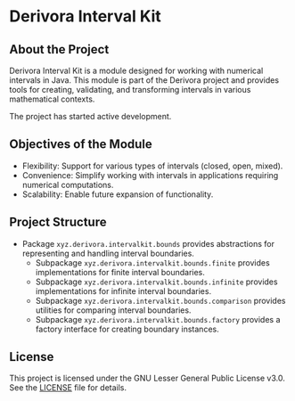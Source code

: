 # Derivora Interval Kit

## About the Project

Derivora Interval Kit is a module designed for working with numerical intervals in Java. This module is part of the Derivora project and provides tools for creating, validating, and transforming intervals in various mathematical contexts.

The project has started active development.

## Objectives of the Module

* Flexibility: Support for various types of intervals (closed, open, mixed).
* Convenience: Simplify working with intervals in applications requiring numerical computations.
* Scalability: Enable future expansion of functionality.

## Project Structure

* Package `xyz.derivora.intervalkit.bounds` provides abstractions for representing and handling interval boundaries.
  * Subpackage `xyz.derivora.intervalkit.bounds.finite` provides implementations for finite interval boundaries.
  * Subpackage `xyz.derivora.intervalkit.bounds.infinite` provides implementations for infinite interval boundaries.
  * Subpackage `xyz.derivora.intervalkit.bounds.comparison` provides utilities for comparing interval boundaries.
  * Subpackage `xyz.derivora.intervalkit.bounds.factory` provides a factory interface for creating boundary instances.

## License

This project is licensed under the GNU Lesser General Public License v3.0.
See the [LICENSE](./LICENSE) file for details.